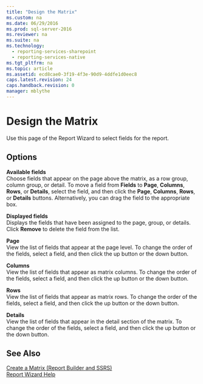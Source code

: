```yaml
---
title: "Design the Matrix"
ms.custom: na
ms.date: 06/29/2016
ms.prod: sql-server-2016
ms.reviewer: na
ms.suite: na
ms.technology: 
  - reporting-services-sharepoint
  - reporting-services-native
ms.tgt_pltfrm: na
ms.topic: article
ms.assetid: ecd8cae0-3f19-4f3e-90d9-4ddfe1d0eec8
caps.latest.revision: 24
caps.handback.revision: 0
manager: mblythe
---
```

# Design the Matrix
Use this page of the Report Wizard to select fields for the report.  
  
## Options  
 **Available fields**  
 Choose fields that appear on the page above the matrix, as a row group, column group, or detail. To move a field from **Fields** to **Page**, **Columns**, **Rows**, or **Details**, select the field, and then click the **Page**, **Columns**, **Rows**, or **Details** buttons. Alternatively, you can drag the field to the appropriate box.  
  
 **Displayed fields**  
 Displays the fields that have been assigned to the page, group, or details. Click **Remove** to delete the field from the list.  
  
 **Page**  
 View the list of fields that appear at the page level. To change the order of the fields, select a field, and then click the up button or the down button.  
  
 **Columns**  
 View the list of fields that appear as matrix columns. To change the order of the fields, select a field, and then click the up button or the down button.  
  
 **Rows**  
 View the list of fields that appear as matrix rows. To change the order of the fields, select a field, and then click the up button or the down button.  
  
 **Details**  
 View the list of fields that appear in the detail section of the matrix. To change the order of the fields, select a field, and then click the up button or the down button.  
  
## See Also  
 [Create a Matrix (Report Builder and SSRS)](../../Topics/TopicNameContainA/Create-a-Matrix--Report-Builder-and-SSRS-.md)   
 [Report Wizard Help](../../Topics/TopicNameNotContainA/Report-Wizard-Help.md)